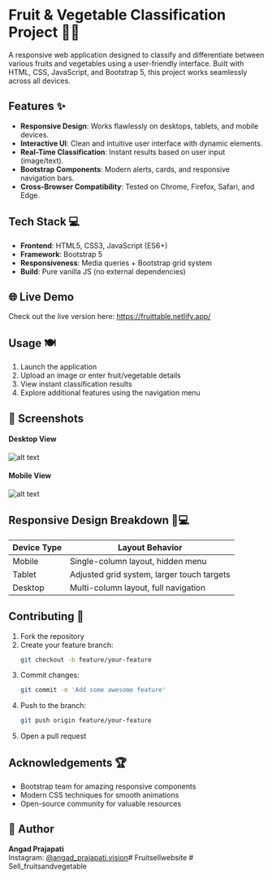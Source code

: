 # Fruit & Vegetable Classification Project 🌱🍎

A responsive web application designed to classify and differentiate between various fruits and vegetables using a user-friendly interface. Built with HTML, CSS, JavaScript, and Bootstrap 5, this project works seamlessly across all devices.



## Features ✨
- **Responsive Design**: Works flawlessly on desktops, tablets, and mobile devices.
- **Interactive UI**: Clean and intuitive user interface with dynamic elements.
- **Real-Time Classification**: Instant results based on user input (image/text).
- **Bootstrap Components**: Modern alerts, cards, and responsive navigation bars.
- **Cross-Browser Compatibility**: Tested on Chrome, Firefox, Safari, and Edge.

## Tech Stack 💻
- **Frontend**: HTML5, CSS3, JavaScript (ES6+)
- **Framework**: Bootstrap 5
- **Responsiveness**: Media queries + Bootstrap grid system
- **Build**: Pure vanilla JS (no external dependencies)

## 🌐 Live Demo
Check out the live version here: https://fruittable.netlify.app/


## Usage 🍽️
1. Launch the application
2. Upload an image or enter fruit/vegetable details
3. View instant classification results
4. Explore additional features using the navigation menu

## 📸 Screenshots
#### Desktop View 
![alt text](image-1.png)
#### Mobile View
![alt text](Mobile.jpg)


## Responsive Design Breakdown 📱💻
| Device Type | Layout Behavior                     |
|-------------|-------------------------------------|
| Mobile      | Single-column layout, hidden menu   |
| Tablet      | Adjusted grid system, larger touch targets |
| Desktop     | Multi-column layout, full navigation |

## Contributing 🤝
1. Fork the repository
2. Create your feature branch:
   ```bash
   git checkout -b feature/your-feature
   ```
3. Commit changes:
   ```bash
   git commit -m 'Add some awesome feature'
   ```
4. Push to the branch:
   ```bash
   git push origin feature/your-feature
   ```
5. Open a pull request


## Acknowledgements 🏆
- Bootstrap team for amazing responsive components
- Modern CSS techniques for smooth animations
- Open-source community for valuable resources

## 👤 Author
**Angad Prajapati**  
Instagram: [@angad_prajapati.vision](https://instagram.com/angad_prajapati.vision)#   F r u i t s e l l w e b s i t e  
 #   S e l l _ f r u i t s a n d v e g e t a b l e  
 